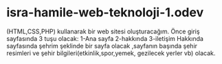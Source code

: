 # isra-hamile-web-teknoloji-1.odev
(HTML,CSS,PHP) kullanarak bir web sitesi oluşturacağım.
Önce giriş sayfasında 3 tuşu olacak:
1-Ana sayfa
2-hakkında
3-iletişim
Hakkında sayfasında şehrim şeklinde bir sayfa olacak ,sayfanın başında şehir resimleri ve şehir bilgileri(etkinlik,spor,yemek, gezilecek yerler vb) olacak.
